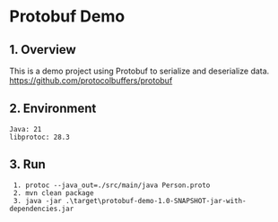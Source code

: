 # Protobuf Demo

## 1. Overview

This is a demo project using Protobuf to serialize and deserialize data.
https://github.com/protocolbuffers/protobuf

## 2. Environment

```
Java: 21
libprotoc: 28.3
```

## 3. Run

```
 1. protoc --java_out=./src/main/java Person.proto
 2. mvn clean package
 3. java -jar .\target\protobuf-demo-1.0-SNAPSHOT-jar-with-dependencies.jar
```
